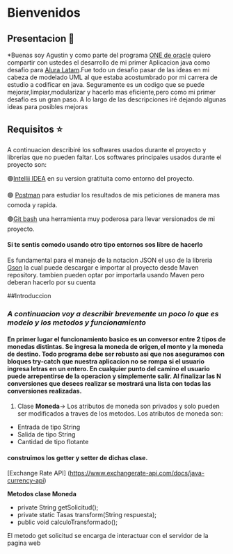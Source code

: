 # **Bienvenidos**

## Presentacion 🚀
*Buenas soy Agustin y como parte del programa [ONE de oracle](https://www.oracle.com/ar/education/oracle-next-education/) quiero compartir con ustedes el desarrollo de mi primer Aplicacion java como desafio para [Alura Latam](https://www.aluracursos.com/).Fue todo un desafio pasar de las ideas en mi cabeza de modelado UML al que estaba acostumbrado por mi carrera de estudio a codificar en java. Seguramente es un codigo que se puede mejorar,limpiar,modularizar y hacerlo mas eficiente,pero como mi primer desafio es un gran paso. A lo largo de las descripciones iré dejando algunas ideas para posibles mejoras

## Requisitos ⭐
A continuacion describiré los softwares usados durante el proyecto y librerias que no pueden faltar.
Los softwares principales usados durante el proyecto son:  

🟢[Intellij IDEA](https://www.jetbrains.com/idea/download/?section=windows) en su version gratituita como entorno del proyecto.  

🟢 [Postman](https://www.postman.com/) para estudiar los resultados de mis peticiones de manera mas comoda y rapida.  

🟢[Git bash](https://git-scm.com/downloads) una herramienta muy poderosa  para llevar versionados de mi proyecto.  

#### Si te sentis comodo usando otro tipo entornos sos libre de hacerlo
Es fundamental para el manejo de la notacion JSON el uso de la libreria [Gson](https://mvnrepository.com/artifact/com.google.code.gson/gson/2.11.0) la cual puede descargar e importar al proyecto desde Maven repository. tambien pueden optar por importarla usando Maven pero deberan hacerlo por su cuenta

##Introduccion
### *A continuacion voy a describir  brevemente un poco lo que es modelo y los metodos y funcionamiento*

#### En primer lugar el funcionamiento basico es un conversor entre 2 tipos de monedas distintas. Se ingresa la moneda de origen,el monto y la moneda de destino. Todo programa debe ser robusto asi que nos aseguramos con bloques **try-catch** que nuestra aplicacion no se rompa si el usuario ingresa letras en un entero. En cualquier punto del camino el usuario puede arrepentirse de la operacion y simplemente salir. Al finalizar las N conversiones que desees realizar se mostrará una lista con todas las conversiones realizadas.

 1. Clase **Moneda**-> Los atributos de moneda son privados y solo pueden ser modificados a traves de los metodos.
Los atributos de moneda son:
  + Entrada de tipo String
  + Salida de tipo String
  + Cantidad de tipo flotante
#### construimos los getter y setter de dichas clase.

[Exchange Rate API] (https://www.exchangerate-api.com/docs/java-currency-api)


**Metodos clase Moneda**
+ private String getSolicitud();
 + private static   Tasas transform(String respuesta);
+  public void calculoTransformado();

  El metodo get solicitud se encarga de interactuar con el servidor de la pagina web

